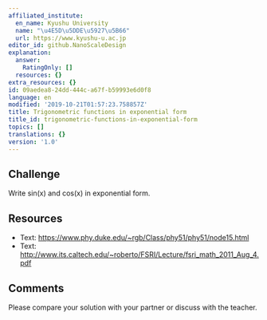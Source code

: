 ```yaml
---
affiliated_institute:
  en_name: Kyushu University
  name: "\u4E5D\u5DDE\u5927\u5B66"
  url: https://www.kyushu-u.ac.jp
editor_id: github.NanoScaleDesign
explanation:
  answer:
    RatingOnly: []
  resources: {}
extra_resources: {}
id: 09aedea8-24dd-444c-a67f-b59993e6d0f8
language: en
modified: '2019-10-21T01:57:23.758857Z'
title: Trigonometric functions in exponential form
title_id: trigonometric-functions-in-exponential-form
topics: []
translations: {}
version: '1.0'
---
```


## Challenge

Write sin(x) and cos(x) in exponential form.

## Resources

- Text: https://www.phy.duke.edu/~rgb/Class/phy51/phy51/node15.html
- Text: http://www.its.caltech.edu/~roberto/FSRI/Lecture/fsri_math_2011_Aug_4.pdf

## Comments

Please compare your solution with your partner or discuss with the teacher.
